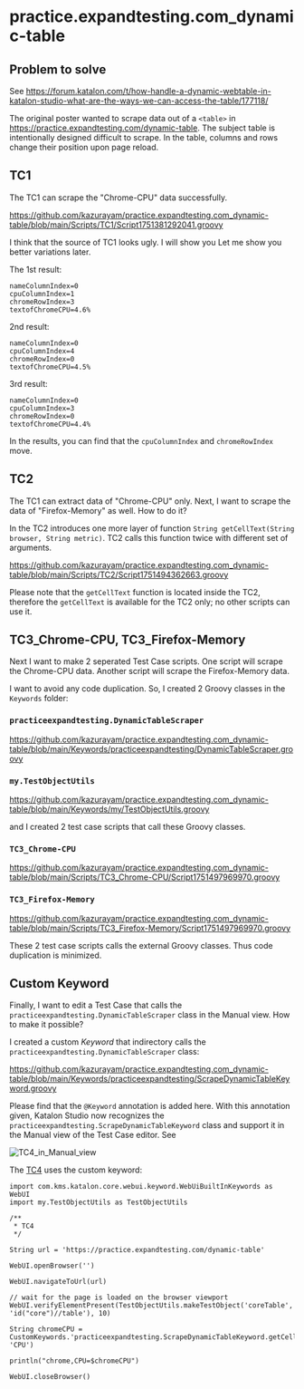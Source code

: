 # practice.expandtesting.com_dynamic-table

## Problem to solve

See https://forum.katalon.com/t/how-handle-a-dynamic-webtable-in-katalon-studio-what-are-the-ways-we-can-access-the-table/177118/

The original poster wanted to scrape data out of a `<table>` in https://practice.expandtesting.com/dynamic-table. The subject table is intentionally designed difficult to scrape. In the table, columns and rows change their position upon page reload.

## TC1

The TC1 can scrape the "Chrome-CPU" data successfully.

https://github.com/kazurayam/practice.expandtesting.com_dynamic-table/blob/main/Scripts/TC1/Script1751381292041.groovy

I think that the source of TC1 looks ugly. I will show you Let me show you better variations later.

The 1st result:

```
nameColumnIndex=0
cpuColumnIndex=1
chromeRowIndex=3
textofChromeCPU=4.6%
```

2nd result:

```
nameColumnIndex=0
cpuColumnIndex=4
chromeRowIndex=0
textofChromeCPU=4.5%
```

3rd result:

```
nameColumnIndex=0
cpuColumnIndex=3
chromeRowIndex=0
textofChromeCPU=4.4%
```

In the results, you can find that the `cpuColumnIndex` and `chromeRowIndex` move.

## TC2

The TC1 can extract data of "Chrome-CPU" only. Next, I want to scrape the data of "Firefox-Memory" as well. How to do it?

In the TC2 introduces one more layer of function `String getCellText(String browser, String metric)`.
TC2 calls this function twice with different set of arguments.

https://github.com/kazurayam/practice.expandtesting.com_dynamic-table/blob/main/Scripts/TC2/Script1751494362663.groovy

Please note that the `getCellText` function is located inside the TC2, therefore the `getCellText` is available for the TC2 only; no other scripts can use it.

## TC3_Chrome-CPU, TC3_Firefox-Memory

Next I want to make 2 seperated Test Case scripts. One script will scrape the Chrome-CPU data. Another script will scrape the Firefox-Memory data.

I want to avoid any code duplication. So, I created 2 Groovy classes in the `Keywords` folder:

### `practiceexpandtesting.DynamicTableScraper`

https://github.com/kazurayam/practice.expandtesting.com_dynamic-table/blob/main/Keywords/practiceexpandtesting/DynamicTableScraper.groovy

### `my.TestObjectUtils`

https://github.com/kazurayam/practice.expandtesting.com_dynamic-table/blob/main/Keywords/my/TestObjectUtils.groovy

and I created 2 test case scripts that call these Groovy classes.

### `TC3_Chrome-CPU`

https://github.com/kazurayam/practice.expandtesting.com_dynamic-table/blob/main/Scripts/TC3_Chrome-CPU/Script1751497969970.groovy

### `TC3_Firefox-Memory`

https://github.com/kazurayam/practice.expandtesting.com_dynamic-table/blob/main/Scripts/TC3_Firefox-Memory/Script1751497969970.groovy

These 2 test case scripts calls the external Groovy classes. Thus code duplication is minimized.

## Custom Keyword

Finally, I want to edit a Test Case that calls the `practiceexpandtesting.DynamicTableScraper` class in the Manual view. How to make it possible?

I created a custom *Keyword* that indirectory calls the `practiceexpandtesting.DynamicTableScraper` class:

https://github.com/kazurayam/practice.expandtesting.com_dynamic-table/blob/main/Keywords/practiceexpandtesting/ScrapeDynamicTableKeyword.groovy

Please find that the `@Keyword` annotation is added here. With this annotation given, Katalon Studio now recognizes the `practiceexpandtesting.ScrapeDynamicTableKeyword` class and support it in the Manual view of the Test Case editor. See

![TC4_in_Manual_view](https://kazurayam.github.io/practice.expandtesting.com_dynamic-table/images/TC4_in_Manual_view.png)

The [TC4](https://github.com/kazurayam/practice.expandtesting.com_dynamic-table/blob/main/Scripts/TC4/Script1751500053447.groovy) uses the custom keyword:

```
import com.kms.katalon.core.webui.keyword.WebUiBuiltInKeywords as WebUI
import my.TestObjectUtils as TestObjectUtils

/**
 * TC4
 */

String url = 'https://practice.expandtesting.com/dynamic-table'

WebUI.openBrowser('')

WebUI.navigateToUrl(url)

// wait for the page is loaded on the browser viewport
WebUI.verifyElementPresent(TestObjectUtils.makeTestObject('coreTable', 'id("core")//table'), 10)

String chromeCPU = CustomKeywords.'practiceexpandtesting.ScrapeDynamicTableKeyword.getCellText'('Chrome', 'CPU')

println("chrome,CPU=$chromeCPU")

WebUI.closeBrowser()
```
